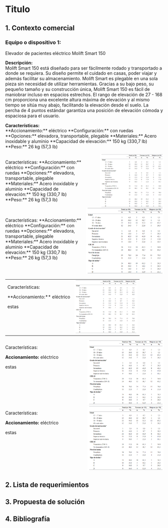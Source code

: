 # Titulo

## 1. Contexto comercial

### Equipo o dispositivo 1:
Elevador de pacientes eléctrico Molift Smart 150
<p style="line-height: 1.2;">
<strong>Descripción:</strong><br>
Molift Smart 150 está diseñado para ser fácilmente rodado y transportado a donde se requiera. Su diseño permite el cuidado en casas, poder viajar y además facilitar su almacenamiento. Molift Smart es plegable en una sola pieza sin necesidad de utilizar herramientas. Gracias a su bajo peso, su pequeño tamaño y su construcción única, Molift Smart 150 es fácil de maniobrar incluso en espacios estrechos. El rango de elevación de 27 - 168 cm proporciona una excelente altura máxima de elevación y al mismo tiempo se sitúa muy abajo, facilitando la elevación desde el suelo. La percha de 4 puntos estándar garantiza una posición de elevación cómoda y espaciosa para el usuario.
</p>

<p style="line-height: 1.2;">
<strong>Características:</strong><br> 
**Accionamiento:** eléctrico
**Configuración:** con ruedas
**Opciones:** elevadora, transportable, plegable
**Materiales:** Acero inoxidable y aluminio
**Capacidad de elevación:** 150 kg (330,7 lb)
**Peso:** 26 kg (57,3 lb)

<div style="display: flex; justify-content: space-between; align-items: center;">
  <p style="width: 50%;">
Características: 
**Accionamiento:** eléctrico
**Configuración:** con ruedas
**Opciones:** elevadora, transportable, plegable
**Materiales:** Acero inoxidable y aluminio
**Capacidad de elevación:** 150 kg (330,7 lb)
**Peso:** 26 kg (57,3 lb)
  </p>
  <img src="https://github.com/Misancio-T/FUNBIO---GRUPO-4/blob/main/Entregables/Resources/FunBio_imagen_4.png?raw=true" alt="Ejemplo" style="width: 40%; height: auto;">
</div>

<div style="display: flex; align-items: center;">
  <div style="flex: 1; padding-right: 10px;">
Características: 
**Accionamiento:** eléctrico
**Configuración:** con ruedas
**Opciones:** elevadora, transportable, plegable
**Materiales:** Acero inoxidable y aluminio
**Capacidad de elevación:** 150 kg (330,7 lb)
**Peso:** 26 kg (57,3 lb)</p>
  </div>
  <div style="flex: 1;">
    <img src="https://github.com/Misancio-T/FUNBIO---GRUPO-4/blob/main/Entregables/Resources/FunBio_imagen_4.png?raw=true" alt="Ejemplo" style="max-width: 100%;">
  </div>
</div>

<table style="border: none; width: 100%;">
  <tr>
    <td style="border: none; vertical-align: top;">
      <p>Características:</p>
      <p>**Accionamiento:** eléctrico</p>
      <p>estas</p>
    </td>
    <td style="border: none; text-align: right;">
      <img src="https://github.com/Misancio-T/FUNBIO---GRUPO-4/blob/main/Entregables/Resources/FunBio_imagen_4.png?raw=true" alt="Ejemplo" style="width: 200px;">
    </td>
  </tr>
</table>

<div style="display: flex; align-items: flex-start; justify-content: space-between;">

  <div style="flex: 1; padding-right: 20px;">
    <p>Características:</p>
    <p><strong>Accionamiento:</strong> eléctrico</p>
    <p>estas</p>
  </div>

  <div style="flex: 1;">
    <img src="https://github.com/Misancio-T/FUNBIO---GRUPO-4/blob/main/Entregables/Resources/FunBio_imagen_4.png?raw=true" alt="Ejemplo" style="width: 100%; max-width: 300px;">
  </div>

</div>

<div style="display: flex; align-items: flex-start; justify-content: space-between;">

  <div style="flex: 1; padding-right: 20px;">
    <p>Características:</p>
    <p><strong>Accionamiento:</strong> eléctrico</p>
    <p>estas</p>
  </div>

  <div style="flex: 1; max-width: 300px; text-align: right;">
    <img src="https://github.com/Misancio-T/FUNBIO---GRUPO-4/blob/main/Entregables/Resources/FunBio_imagen_4.png?raw=true" alt="Descripción de la imagen" style="width: 100%; height: auto;">
  </div>

</div>


## 2. Lista de requerimientos



## 3. Propuesta de solución



## 4. Bibliografía

